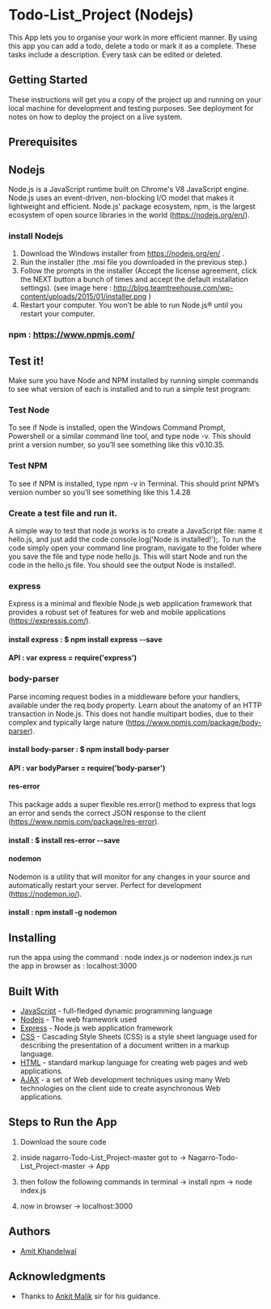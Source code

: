 # Todo-List_Project (Nodejs)
This App lets you to organise your work in more efficient manner. By using this app you can add a todo, delete a todo or mark it as a complete. These tasks include a description. Every task can be edited or deleted. 

## Getting Started
These instructions will get you a copy of the project up and running on your local machine for development and testing purposes. See deployment for notes on how to deploy the project on a live system.

## Prerequisites

## Nodejs 
Node.js is a JavaScript runtime built on Chrome's V8 JavaScript engine. Node.js uses an event-driven, non-blocking I/O model that makes it lightweight and efficient. Node.js' package ecosystem, npm, is the largest ecosystem of open source libraries in the world (https://nodejs.org/en/).

### install Nodejs
  1. Download the Windows installer from https://nodejs.org/en/ .
  2. Run the installer (the .msi file you downloaded in the previous step.)
  3. Follow the prompts in the installer (Accept the license agreement, click the NEXT button a bunch of times and accept the default            installation settings). (see image here : http://blog.teamtreehouse.com/wp-content/uploads/2015/01/installer.png )
  4. Restart your computer. You won’t be able to run Node.js® until you restart your computer.
  
### npm : https://www.npmjs.com/ 
  
## Test it!
Make sure you have Node and NPM installed by running simple commands to see what version of each is installed and to run a simple test program:

### Test Node
To see if Node is installed, open the Windows Command Prompt, Powershell or a similar command line tool, and type node -v. This should print a version number, so you’ll see something like this v0.10.35.
### Test NPM
To see if NPM is installed, type npm -v in Terminal. This should print NPM’s version number so you’ll see something like this 1.4.28
### Create a test file and run it. 
A simple way to test that node.js works is to create a JavaScript file: name it hello.js, and just add the code console.log('Node is installed!');. To run the code simply open your command line program, navigate to the folder where you save the file and type node hello.js. This will start Node and run the code in the hello.js file. You should see the output Node is installed!.

### express
Express is a minimal and flexible Node.js web application framework that provides a robust set of features for web and mobile applications (https://expressjs.com/).
#### install express : $ npm install express --save
#### API : var express = require('express')

### body-parser
Parse incoming request bodies in a middleware before your handlers, available under the req.body property. Learn about the anatomy of an HTTP transaction in Node.js. This does not handle multipart bodies, due to their complex and typically large nature (https://www.npmjs.com/package/body-parser). 
#### install body-parser : $ npm install body-parser
#### API : var bodyParser = require('body-parser')

#### res-error
This package adds a super flexible res.error() method to express that logs an error and sends the correct JSON response to the client (https://www.npmjs.com/package/res-error).
#### install : $ install res-error --save

#### nodemon
Nodemon is a utility that will monitor for any changes in your source and automatically restart your server. Perfect for development (https://nodemon.io/).
#### install : npm install -g nodemon

## Installing
run the appa using the command : node index.js or nodemon index.js 
run the app in browser as : localhost:3000

## Built With
* [JavaScript](https://www.javascript.com/) - full-fledged dynamic programming language
* [Nodejs](https://nodejs.org/en/) - The web framework used
* [Express](https://expressjs.com/) - Node.js web application framework
* [CSS](https://developer.mozilla.org/en-US/docs/Web/CSS) - Cascading Style Sheets (CSS) is a style sheet language used for describing the presentation of a document written in a markup language. 
* [HTML](http://html.com/) - standard markup language for creating web pages and web applications.
* [AJAX](https://developer.mozilla.org/en-US/docs/AJAX/Getting_Started) - a set of Web development techniques using many Web technologies on the client side to create asynchronous Web applications.

## Steps to Run the App
1. Download the soure code
2. inside nagarro-Todo-List_Project-master 
	got to -> Nagarro-Todo-List_Project-master -> App 

3. then follow the following commands in terminal 
	-> install npm 
	-> node index.js
4. now in browser -> localhost:3000
## Authors
* [Amit Khandelwal](https://github.com/Amit88k)

## Acknowledgments

* Thanks to [Ankit Malik](https://github.com/malikankit) sir for his guidance.







